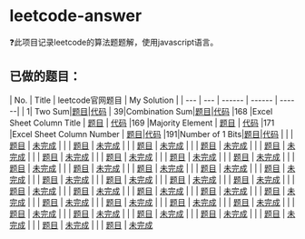 # leetcode-answer
❓此项目记录leetcode的算法题题解，使用javascript语言。

## 已做的题目：
| No. | Title | leetcode官网题目 | My Solution |
| --- | --- | ------ | ------ | ------|
| 1| Two Sum|[题目](https://leetcode.com/problems/two-sum/description/)|[代码](https://github.com/thomaszhou63/leetcode-answer/blob/master/No1-Two_Sum.js)
| 39|Combination Sum|[题目](https://leetcode.com/problems/combination-sum/description/)|[代码](https://github.com/thomaszhou63/leetcode-answer/blob/master/No39-Combination_Sum.js)
|168	|Excel Sheet Column Title	|	[题目](https://leetcode.com/problems/excel-sheet-column-title/description/)		|	[代码](https://github.com/thomaszhou63/leetcode-answer/blob/master/No168.js)
|169	|Majority Element	|	[题目](https://leetcode.com/problems/majority-element/description/)		|	[代码](https://github.com/thomaszhou63/leetcode-answer/blob/master/No169-Majority_Element.js)
|171	|Excel Sheet Column Number	|	[题目](https://leetcode.com/problems/excel-sheet-column-number/description/)|[代码](https://github.com/thomaszhou63/leetcode-answer/blob/master/No171.js)
|191|Number of 1 Bits|[题目](https://leetcode.com/problems/number-of-1-bits/description/)|[代码](https://github.com/thomaszhou63/leetcode-answer/blob/master/No191-Number_of_1Bits.js)
|	|	|	[题目]()		|	[未完成](https://github.com/thomaszhou63/leetcode-answer/blob/master/)
|	|	|	[题目]()		|	[未完成](https://github.com/thomaszhou63/leetcode-answer/blob/master/)
|	|	|	[题目]()		|	[未完成](https://github.com/thomaszhou63/leetcode-answer/blob/master/)
|	|	|	[题目]()		|	[未完成](https://github.com/thomaszhou63/leetcode-answer/blob/master/)
|	|	|	[题目]()		|	[未完成](https://github.com/thomaszhou63/leetcode-answer/blob/master/)
|	|	|	[题目]()		|	[未完成](https://github.com/thomaszhou63/leetcode-answer/blob/master/)
|	|	|	[题目]()		|	[未完成](https://github.com/thomaszhou63/leetcode-answer/blob/master/)
|	|	|	[题目]()		|	[未完成](https://github.com/thomaszhou63/leetcode-answer/blob/master/)
|	|	|	[题目]()		|	[未完成](https://github.com/thomaszhou63/leetcode-answer/blob/master/)
|	|	|	[题目]()		|	[未完成](https://github.com/thomaszhou63/leetcode-answer/blob/master/)
|	|	|	[题目]()		|	[未完成](https://github.com/thomaszhou63/leetcode-answer/blob/master/)
|	|	|	[题目]()		|	[未完成](https://github.com/thomaszhou63/leetcode-answer/blob/master/)
|	|	|	[题目]()		|	[未完成](https://github.com/thomaszhou63/leetcode-answer/blob/master/)
|	|	|	[题目]()		|	[未完成](https://github.com/thomaszhou63/leetcode-answer/blob/master/)
|	|	|	[题目]()		|	[未完成](https://github.com/thomaszhou63/leetcode-answer/blob/master/)
|	|	|	[题目]()		|	[未完成](https://github.com/thomaszhou63/leetcode-answer/blob/master/)
|	|	|	[题目]()		|	[未完成](https://github.com/thomaszhou63/leetcode-answer/blob/master/)
|	|	|	[题目]()		|	[未完成](https://github.com/thomaszhou63/leetcode-answer/blob/master/)
|	|	|	[题目]()		|	[未完成](https://github.com/thomaszhou63/leetcode-answer/blob/master/)
|	|	|	[题目]()		|	[未完成](https://github.com/thomaszhou63/leetcode-answer/blob/master/)
|	|	|	[题目]()		|	[未完成](https://github.com/thomaszhou63/leetcode-answer/blob/master/)
|	|	|	[题目]()		|	[未完成](https://github.com/thomaszhou63/leetcode-answer/blob/master/)
|	|	|	[题目]()		|	[未完成](https://github.com/thomaszhou63/leetcode-answer/blob/master/)
|	|	|	[题目]()		|	[未完成](https://github.com/thomaszhou63/leetcode-answer/blob/master/)
|	|	|	[题目]()		|	[未完成](https://github.com/thomaszhou63/leetcode-answer/blob/master/)
|	|	|	[题目]()		|	[未完成](https://github.com/thomaszhou63/leetcode-answer/blob/master/)
|	|	|	[题目]()		|	[未完成](https://github.com/thomaszhou63/leetcode-answer/blob/master/)
|	|	|	[题目]()		|	[未完成](https://github.com/thomaszhou63/leetcode-answer/blob/master/)
|	|	|	[题目]()		|	[未完成](https://github.com/thomaszhou63/leetcode-answer/blob/master/)
|	|	|	[题目]()		|	[未完成](https://github.com/thomaszhou63/leetcode-answer/blob/master/)
|	|	|	[题目]()		|	[未完成](https://github.com/thomaszhou63/leetcode-answer/blob/master/)
|	|	|	[题目]()		|	[未完成](https://github.com/thomaszhou63/leetcode-answer/blob/master/)
|	|	|	[题目]()		|	[未完成](https://github.com/thomaszhou63/leetcode-answer/blob/master/)
|	|	|	[题目]()		|	[未完成](https://github.com/thomaszhou63/leetcode-answer/blob/master/)




